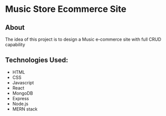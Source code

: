 # Music Store Ecommerce Site


## About
The idea of this project is to design a Music e-commerce site with full CRUD capability


## Technologies Used:
* HTML
* CSS
* Javascript
* React
* MongoDB
* Express
* Node.js
* MERN stack
